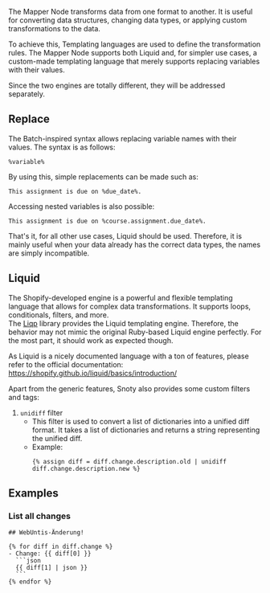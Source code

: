 The Mapper Node transforms data from one format to another. It is useful for converting data structures, changing data
types, or applying custom transformations to the data.

To achieve this, Templating languages are used to define the transformation rules. The Mapper Node supports both Liquid
and, for simpler use cases, a custom-made templating language that merely supports replacing variables with their
values.

Since the two engines are totally different, they will be addressed separately.

## Replace

The Batch-inspired syntax allows replacing variable names with their values. The syntax is as follows:

```text
%variable%
```

By using this, simple replacements can be made such as:

```text
This assignment is due on %due_date%.
```

Accessing nested variables is also possible:

```text
This assignment is due on %course.assignment.due_date%.
```

That's it, for all other use cases, Liquid should be used. Therefore, it is mainly useful when your data already has
the correct data types, the names are simply incompatible.

## Liquid

The Shopify-developed engine is a powerful and flexible templating language that allows for complex data
transformations. It supports loops, conditionals, filters, and more. \
The [Liqp](https://github.com/bkiers/Liqp) library provides the Liquid templating engine. Therefore, the behavior may
not mimic the original Ruby-based Liquid engine perfectly. For the most part, it should work as expected though.

As Liquid is a nicely documented language with a ton of features, please refer to the official documentation:
https://shopify.github.io/liquid/basics/introduction/

Apart from the generic features, Snoty also provides some custom filters and tags:

1. `unidiff` filter
    - This filter is used to convert a list of dictionaries into a unified diff format. It takes a list of dictionaries
      and returns a string representing the unified diff.
    - Example:
      ```liquid
      {% assign diff = diff.change.description.old | unidiff diff.change.description.new %}
      ```

## Examples
### List all changes
````liquid
## WebUntis-Änderung!

{% for diff in diff.change %}
- Change: {{ diff[0] }}
  ```json
  {{ diff[1] | json }}
  ```
{% endfor %}
````
